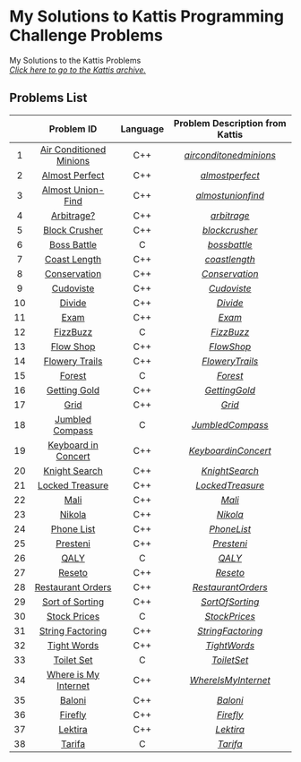 # My Solutions to Kattis Programming Challenge Problems
My Solutions to the Kattis Problems
<br/> [*Click here to go to the Kattis archive.*](https://open.kattis.com/)

## Problems List
| | Problem ID | Language | Problem Description from Kattis |
| :---: | :---: | :---: | :---: |
| 1 | [Air Conditioned Minions](https://github.com/hyunji0618/My_Solution_To_Kattis/blob/main/Solutions/AirConditionedMinions.cpp) | C++ | [*airconditonedminions*](https://open.kattis.com/problems/airconditioned) |
| 2 | [Almost Perfect](https://github.com/hyunji0618/My_Solution_To_Kattis/blob/main/Solutions/AlmostPerfect.cpp) | C++ | [*almostperfect*](https://open.kattis.com/problems/almostperfect) |
| 3 | [Almost Union-Find](https://github.com/hyunji0618/My_Solution_To_Kattis/blob/main/Solutions/AlmostUnionFind.cpp) | C++ | [*almostunionfind*](https://open.kattis.com/problems/almostunionfind) |
| 4 | [Arbitrage?](https://github.com/hyunji0618/My_Solution_To_Kattis/blob/main/Solutions/Arbitrage.cpp) | C++ | [*arbitrage*](https://open.kattis.com/problems/arbitrage) |
| 5 | [Block Crusher](https://github.com/hyunji0618/My_Solution_To_Kattis/blob/main/Solutions/BlockCrusher.cpp) | C++ | [*blockcrusher*](https://open.kattis.com/problems/blockcrusher) |
| 6 | [Boss Battle](https://github.com/hyunji0618/My_Solution_To_Kattis/blob/main/Solutions/BossBattle.c) | C | [*bossbattle*]() |
| 7 | [Coast Length](https://github.com/hyunji0618/My_Solution_To_Kattis/blob/main/Solutions/CoastLength.cpp) | C++ | [*coastlength*]() |
| 8 | [Conservation](https://github.com/hyunji0618/My_Solution_To_Kattis/blob/main/Solutions/Conservation.cpp) | C++ | [*Conservation*]() |
| 9 | [Cudoviste](https://github.com/hyunji0618/My_Solution_To_Kattis/blob/main/Solutions/Cudoviste.cpp) | C++ | [*Cudoviste*]() |
| 10 | [Divide](https://github.com/hyunji0618/My_Solution_To_Kattis/blob/main/Solutions/Divide.cpp) | C++ | [*Divide*]() |
| 11 | [Exam](https://github.com/hyunji0618/My_Solution_To_Kattis/blob/main/Solutions/Exam.cpp) | C++ | [*Exam*]() |
| 12 | [FizzBuzz](https://github.com/hyunji0618/My_Solution_To_Kattis/blob/main/Solutions/FizzBuzz.c) | C | [*FizzBuzz*]() |
| 13 | [Flow Shop](https://github.com/hyunji0618/My_Solution_To_Kattis/blob/main/Solutions/FlowShop.cpp) | C++ | [*FlowShop*]() |
| 14 | [Flowery Trails](https://github.com/hyunji0618/My_Solution_To_Kattis/blob/main/Solutions/FloweryTrails.cpp) | C++ | [*FloweryTrails*]() |
| 15 | [Forest](https://github.com/hyunji0618/My_Solution_To_Kattis/blob/main/Solutions/Forest.cpp) | C | [*Forest*]() |
| 16 | [Getting Gold](https://github.com/hyunji0618/My_Solution_To_Kattis/blob/main/Solutions/GettingGold.cpp) | C++ | [*GettingGold*]() |
| 17 | [Grid](https://github.com/hyunji0618/My_Solution_To_Kattis/blob/main/Solutions/Grid.cpp) | C++ | [*Grid*]() |
| 18 | [Jumbled Compass](https://github.com/hyunji0618/My_Solution_To_Kattis/blob/main/Solutions/JumbledCompass.c) | C | [*JumbledCompass*]() |
| 19 | [Keyboard in Concert](https://github.com/hyunji0618/My_Solution_To_Kattis/blob/main/Solutions/KeyboardinConcert.cpp) | C++ | [*KeyboardinConcert*]() |
| 20 | [Knight Search](https://github.com/hyunji0618/My_Solution_To_Kattis/blob/main/Solutions/KnightSearch.cpp) | C++ | [*KnightSearch*]() |
| 21 | [Locked Treasure](https://github.com/hyunji0618/My_Solution_To_Kattis/blob/main/Solutions/LockedTreasure.cpp) | C++ | [*LockedTreasure*]() |
| 22 | [Mali](https://github.com/hyunji0618/My_Solution_To_Kattis/blob/main/Solutions/Mali.cpp) | C++ | [*Mali*]() |
| 23 | [Nikola](https://github.com/hyunji0618/My_Solution_To_Kattis/blob/main/Solutions/Nikola.cpp) | C++ | [*Nikola*]() |
| 24 | [Phone List](https://github.com/hyunji0618/My_Solution_To_Kattis/blob/main/Solutions/PhoneList.cpp) | C++ | [*PhoneList*]() |
| 25 | [Presteni](https://github.com/hyunji0618/My_Solution_To_Kattis/blob/main/Solutions/Presteni.cpp) | C++ | [*Presteni*]() |
| 26 | [QALY](https://github.com/hyunji0618/My_Solution_To_Kattis/blob/main/Solutions/QALY.c) | C | [*QALY*]() |
| 27 | [Reseto](https://github.com/hyunji0618/My_Solution_To_Kattis/blob/main/Solutions/Reseto.cpp) | C++ | [*Reseto*]() |
| 28 | [Restaurant Orders](https://github.com/hyunji0618/My_Solution_To_Kattis/blob/main/Solutions/RestaurantOrders.cpp) | C++ | [*RestaurantOrders*]() |
| 29 | [Sort of Sorting](https://github.com/hyunji0618/My_Solution_To_Kattis/blob/main/Solutions/SortOfSorting.cpp) | C++ | [*SortOfSorting*]() |
| 30 | [Stock Prices](https://github.com/hyunji0618/My_Solution_To_Kattis/blob/main/Solutions/StockPrices.c) | C | [*StockPrices*]() |
| 31 | [String Factoring](https://github.com/hyunji0618/My_Solution_To_Kattis/blob/main/Solutions/StringFactoring.cpp) | C++ | [*StringFactoring*]() |
| 32 | [Tight Words](https://github.com/hyunji0618/My_Solution_To_Kattis/blob/main/Solutions/TightWords.cpp) | C++ | [*TightWords*]() |
| 33 | [Toilet Set](https://github.com/hyunji0618/My_Solution_To_Kattis/blob/main/Solutions/ToiletSet.c) | C | [*ToiletSet*]() |
| 34 | [Where is My Internet](https://github.com/hyunji0618/My_Solution_To_Kattis/blob/main/Solutions/WhereIsMyInternet.cpp) | C++ | [*WhereIsMyInternet*]() |
| 35 | [Baloni](https://github.com/hyunji0618/My_Solution_To_Kattis/blob/main/Solutions/baloni.cpp) | C++ | [*Baloni*]() |
| 36 | [Firefly](https://github.com/hyunji0618/My_Solution_To_Kattis/blob/main/Solutions/firefly.cpp) | C++ | [*Firefly*]() |
| 37 | [Lektira](https://github.com/hyunji0618/My_Solution_To_Kattis/blob/main/Solutions/lektira.cpp) | C++ | [*Lektira*]() |
| 38 | [Tarifa](https://github.com/hyunji0618/My_Solution_To_Kattis/blob/main/Solutions/tarifa.c) | C | [*Tarifa*]() |






